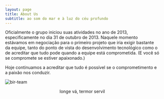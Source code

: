 ```yaml
---
layout: page
title: About Us
subtitle: ao som do mar e à luz do céu profundo
---
```


Oficialmente o grupo iniciou suas atividades no ano de 2013, especificamente no dia 31 de outubro de 2013. Naquele momento estávamos em negociação para o primeiro projeto que iria exigir bastante da equipe, tanto do ponto de vista do desenvolvimento tecnológico como o de acreditar que tudo pode quando a equipe está comprometida. (E você só se compromete se estiver apaixonado.)

Hoje continuamos a acreditar que tudo é possível se o comprometimento e a paixão nos conduzir.


![bir-team](/assets/img/bir-team.png)

<center>
longe vá, termor servil
</center>
